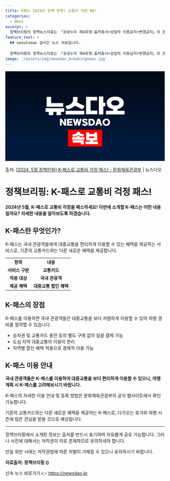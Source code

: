 ```yaml
---
title: K패스 2024년 정책 만화! 교통비 걱정 NO!
categories:
  - News
excerpt: >
  정책브리핑의 정책뉴스자료는 「공공누리 제4유형:출처표시+상업적 이용금지+변경금지」의 조건에 따라 자유롭게 이…
feature_text: >
  ## seoulnews 실시간 뉴스 속보입니다.

  정책브리핑의 정책뉴스자료는 「공공누리 제4유형:출처표시+상업적 이용금지+변경금지」의 조건에 따라 자유롭게 이…
image: '/assets/img/newsdao_breakingnews.jpg'
---
```


![뉴스다오 속보](/assets/img/newsdao_breakingnews.jpg)

<p>출처: <a href="https://newsdao.kr/3688" rel="dofollow">[2024. 5월 정책만화] K-패스로 교통비 걱정 패스! - 문화체육관광부</a> | 뉴스다오</p>

<h1>정책브리핑: K-패스로 교통비 걱정 패스!</h1>
<p data-ke-size="size16"><b>2024년 5월, K-패스로 교통비 걱정을 패스하세요! 이번에 소개할 K-패스는 어떤 내용일까요? 자세한 내용을 알아보도록 하겠습니다.</b></p>

<h2 data-ke-size="size26">K-패스란 무엇인가?</h2>
<p data-ke-size="size16">K-패스는 국내 관광객들에게 대중교통을 편리하게 이용할 수 있는 혜택을 제공하는 서비스로, 기존의 교통카드와는 다른 새로운 혜택을 제공합니다.</p>
<table>
	<tr>
		<td style="text-align: center; height: 17px;"><b>항목</b></td>
		<td style="text-align: center; height: 17px;"><b>내용</b></td>
	</tr>
	<tr>
		<td style="text-align: center; height: 17px;"><b>서비스 구분</b></td>
		<td style="text-align: center; height: 17px;"><b>교통카드</b></td>
	</tr>
	<tr>
		<td style="text-align: center; height: 17px;"><b>적용 대상</b></td>
		<td style="text-align: center; height: 17px;"><b>국내 관광객</b></td>
	</tr>
	<tr>
		<td style="text-align: center; height: 17px;"><b>제공 혜택</b></td>
		<td style="text-align: center; height: 17px;"><b>대중교통 할인 혜택</b></td>
	</tr>
</table>

<h2 data-ke-size="size26">K-패스의 장점</h2>
<p data-ke-size="size16">K-패스를 이용하면 국내 관광객들은 대중교통을 보다 저렴하게 이용할 수 있어 여행 경비를 절약할 수 있습니다.</p>
<ul>
	<li>승차권 및 교통카드 충전 등의 별도 구매 없이 일괄 결제 가능</li>
	<li>도심 지역 대중교통의 이용이 편리</li>
	<li>지역별 할인 혜택 적용으로 경제적 이용 가능</li>
</ul>

<h2 data-ke-size="size26">K-패스 이용 안내</h2>
<p data-ke-size="size16"><b>국내 관광객들은 K-패스를 이용하여 대중교통을 보다 편리하게 이용할 수 있으니, 여행 계획 시 K-패스를 고려해보시기 바랍니다.</b></p>
<p data-ke-size="size16">K-패스의 자세한 이용 안내 및 등록 방법은 문화체육관광부의 공식 웹사이트에서 확인 가능합니다.</p>
<p data-ke-size="size16">기존의 교통카드와는 다른 새로운 혜택을 제공하는 K-패스로, 다가오는 휴가와 여행 시즌에 많은 관심을 받을 것으로 예상됩니다.</p>

<hr>
<p data-ke-size="size16">정책브리핑에서 소개된 정보는 출처를 반드시 표기하여 자유롭게 공유 가능합니다. 그러나 사진에 대해서는 저작권이 따로 존재하므로 유의하셔야 합니다.</p>
<p data-ke-size="size16">만일 위반 시에는 저작권법에 따른 처벌이 가해질 수 있으니 유의하시기 바랍니다.</p>
<p data-ke-size="size16"><b>자료출처: 정책브리핑 ()</b></p> 

신속 뉴스 바로가기 👉 <a href="https://newsdao.kr" rel="dofollow">https://newsdao.kr</a>


